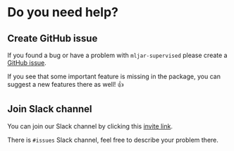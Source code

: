 # Do you need help?

## Create GitHub issue

If you found a bug or have a problem with `mljar-supervised` please create a [GitHub issue](https://github.com/mljar/mljar-supervised/issues/new). 

If you see that some important feature is missing in the package, you can suggest a new features there as well!  :+1:

## Join Slack channel

You can join our Slack channel by clicking this [invite link](https://mljar-supervised.slack.com/join/shared_invite/zt-gkhfsvhw-H6LMKxxV5adeTmn9V7nbZw#/).

There is `#issues` Slack channel, feel free to describe your problem there.
